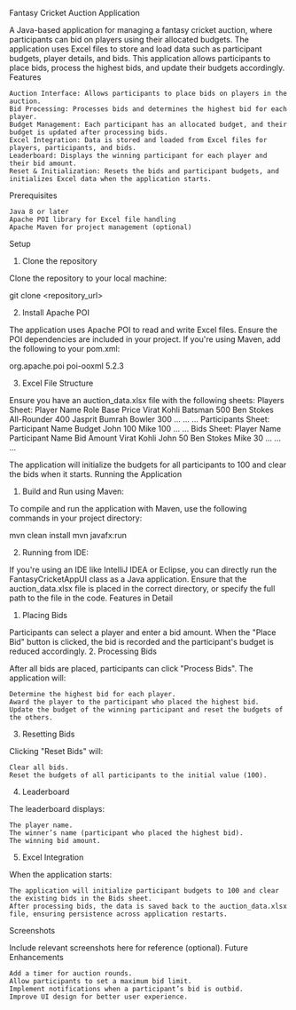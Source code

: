 Fantasy Cricket Auction Application

A Java-based application for managing a fantasy cricket auction, where participants can bid on players using their allocated budgets. The application uses Excel files to store and load data such as participant budgets, player details, and bids. This application allows participants to place bids, process the highest bids, and update their budgets accordingly.
Features

    Auction Interface: Allows participants to place bids on players in the auction.
    Bid Processing: Processes bids and determines the highest bid for each player.
    Budget Management: Each participant has an allocated budget, and their budget is updated after processing bids.
    Excel Integration: Data is stored and loaded from Excel files for players, participants, and bids.
    Leaderboard: Displays the winning participant for each player and their bid amount.
    Reset & Initialization: Resets the bids and participant budgets, and initializes Excel data when the application starts.

Prerequisites

    Java 8 or later
    Apache POI library for Excel file handling
    Apache Maven for project management (optional)

Setup
1. Clone the repository

Clone the repository to your local machine:

git clone <repository_url>

2. Install Apache POI

The application uses Apache POI to read and write Excel files. Ensure the POI dependencies are included in your project. If you're using Maven, add the following to your pom.xml:

<dependency>
    <groupId>org.apache.poi</groupId>
    <artifactId>poi-ooxml</artifactId>
    <version>5.2.3</version>
</dependency>

3. Excel File Structure

Ensure you have an auction_data.xlsx file with the following sheets:
Players Sheet:
Player Name	Role	Base Price
Virat Kohli	Batsman	500
Ben Stokes	All-Rounder	400
Jasprit Bumrah	Bowler	300
...	...	...
Participants Sheet:
Participant Name	Budget
John	100
Mike	100
...	...
Bids Sheet:
Player Name	Participant Name	Bid Amount
Virat Kohli	John	50
Ben Stokes	Mike	30
...	...	...

The application will initialize the budgets for all participants to 100 and clear the bids when it starts.
Running the Application
1. Build and Run using Maven:

To compile and run the application with Maven, use the following commands in your project directory:

mvn clean install
mvn javafx:run

2. Running from IDE:

If you're using an IDE like IntelliJ IDEA or Eclipse, you can directly run the FantasyCricketAppUI class as a Java application. Ensure that the auction_data.xlsx file is placed in the correct directory, or specify the full path to the file in the code.
Features in Detail
1. Placing Bids

Participants can select a player and enter a bid amount. When the "Place Bid" button is clicked, the bid is recorded and the participant's budget is reduced accordingly.
2. Processing Bids

After all bids are placed, participants can click "Process Bids". The application will:

    Determine the highest bid for each player.
    Award the player to the participant who placed the highest bid.
    Update the budget of the winning participant and reset the budgets of the others.

3. Resetting Bids

Clicking "Reset Bids" will:

    Clear all bids.
    Reset the budgets of all participants to the initial value (100).

4. Leaderboard

The leaderboard displays:

    The player name.
    The winner’s name (participant who placed the highest bid).
    The winning bid amount.

5. Excel Integration

When the application starts:

    The application will initialize participant budgets to 100 and clear the existing bids in the Bids sheet.
    After processing bids, the data is saved back to the auction_data.xlsx file, ensuring persistence across application restarts.

Screenshots

Include relevant screenshots here for reference (optional).
Future Enhancements

    Add a timer for auction rounds.
    Allow participants to set a maximum bid limit.
    Implement notifications when a participant’s bid is outbid.
    Improve UI design for better user experience.